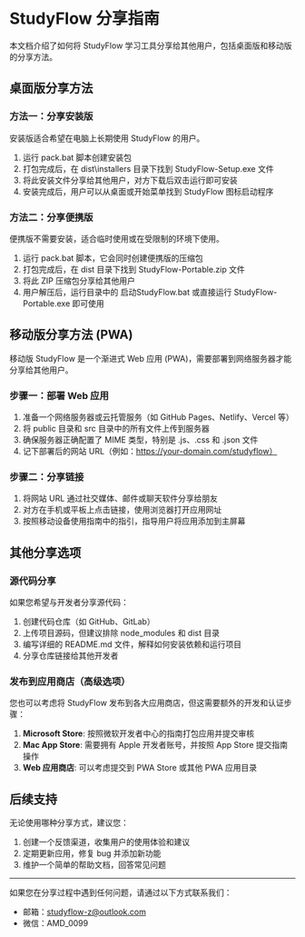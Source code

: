 ﻿# StudyFlow 分享指南

本文档介绍了如何将 StudyFlow 学习工具分享给其他用户，包括桌面版和移动版的分享方法。


## 桌面版分享方法

### 方法一：分享安装版

安装版适合希望在电脑上长期使用 StudyFlow 的用户。

1. 运行 pack.bat 脚本创建安装包
2. 打包完成后，在 dist\installers 目录下找到 StudyFlow-Setup.exe 文件
3. 将此安装文件分享给其他用户，对方下载后双击运行即可安装
4. 安装完成后，用户可以从桌面或开始菜单找到 StudyFlow 图标启动程序


### 方法二：分享便携版

便携版不需要安装，适合临时使用或在受限制的环境下使用。

1. 运行 pack.bat 脚本，它会同时创建便携版的压缩包
2. 打包完成后，在 dist 目录下找到 StudyFlow-Portable.zip 文件
3. 将此 ZIP 压缩包分享给其他用户
4. 用户解压后，运行目录中的 启动StudyFlow.bat 或直接运行 StudyFlow-Portable.exe 即可使用


## 移动版分享方法 (PWA)

移动版 StudyFlow 是一个渐进式 Web 应用 (PWA)，需要部署到网络服务器才能分享给其他用户。

### 步骤一：部署 Web 应用

1. 准备一个网络服务器或云托管服务（如 GitHub Pages、Netlify、Vercel 等）
2. 将 public 目录和 src 目录中的所有文件上传到服务器
3. 确保服务器正确配置了 MIME 类型，特别是 .js、.css 和 .json 文件
4. 记下部署后的网站 URL（例如：https://your-domain.com/studyflow）


### 步骤二：分享链接

1. 将网站 URL 通过社交媒体、邮件或聊天软件分享给朋友
2. 对方在手机或平板上点击链接，使用浏览器打开应用网址
3. 按照移动设备使用指南中的指引，指导用户将应用添加到主屏幕


## 其他分享选项

### 源代码分享

如果您希望与开发者分享源代码：

1. 创建代码仓库（如 GitHub、GitLab）
2. 上传项目源码，但建议排除 node_modules 和 dist 目录
3. 编写详细的 README.md 文件，解释如何安装依赖和运行项目
4. 分享仓库链接给其他开发者


### 发布到应用商店（高级选项）

您也可以考虑将 StudyFlow 发布到各大应用商店，但这需要额外的开发和认证步骤：

1. **Microsoft Store**: 按照微软开发者中心的指南打包应用并提交审核
2. **Mac App Store**: 需要拥有 Apple 开发者账号，并按照 App Store 提交指南操作
3. **Web 应用商店**: 可以考虑提交到 PWA Store 或其他 PWA 应用目录


## 后续支持

无论使用哪种分享方式，建议您：

1. 创建一个反馈渠道，收集用户的使用体验和建议
2. 定期更新应用，修复 bug 并添加新功能
3. 维护一个简单的帮助文档，回答常见问题

---

如果您在分享过程中遇到任何问题，请通过以下方式联系我们：
- 邮箱：studyflow-z@outlook.com
- 微信：AMD_0099
